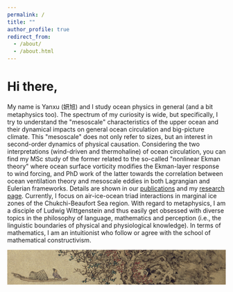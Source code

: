 ```yaml
---
permalink: /
title: ""
author_profile: true
redirect_from: 
  - /about/
  - /about.html
---
```


Hi there, 
======
My name is Yanxu (妍旭) and I study ocean physics in general (and a bit metaphysics too). The spectrum of my curiosity is wide, but specifically, I try to understand the "mesoscale" characteristics of the upper ocean and their dynamical impacts on general ocean circulation and big-picture climate. This "mesoscale" does not only refer to sizes, but an interest in second-order dynamics of physical causation. Considering the two interpretations (wind-driven and thermohaline) of ocean circulation, you can find my MSc study of the former related to the so-called "nonlinear Ekman theory" where ocean surface vorticity modifies the Ekman-layer response to wind forcing, and PhD work of the latter towards the correlation between ocean ventilation theory and mesoscale eddies in both Lagrangian and Eulerian frameworks. Details are shown in our [publications](https://yanxu-chen.github.io/publications) and my [research page](https://yanxu-chen.github.io/research). Currently, I focus on air-ice-ocean triad interactions in marginal ice zones of the Chukchi-Beaufort Sea region. With regard to metaphysics, I am a disciple of Ludwig Wittgenstein and thus easily get obsessed with diverse topics in the philosophy of language, mathematics and perception (i.e., the linguistic boundaries of physical and physiological knowledge). In terms of mathematics, I am an intuitionist who follow or agree with the school of mathematical constructivism. 

![Editing a markdown file for a talk](/images/Lanying2.png)

